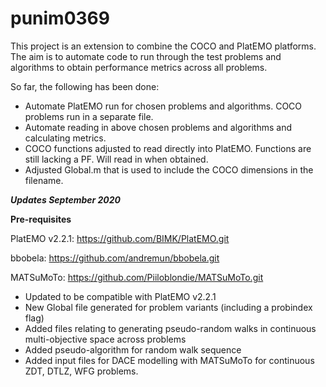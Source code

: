 # punim0369

This project is an extension to combine the COCO and PlatEMO platforms. The aim is to automate code to run through the test problems and algorithms to obtain performance metrics across all problems.

So far, the following has been done:
* Automate PlatEMO run for chosen problems and algorithms. COCO problems run in a separate file.
* Automate reading in above chosen problems and algorithms and calculating metrics.
* COCO functions adjusted to read directly into PlatEMO. Functions are still lacking a PF. Will read in when obtained.
* Adjusted Global.m that is used to include the COCO dimensions in the filename.

***Updates September 2020***

**Pre-requisites**

PlatEMO v2.2.1: https://github.com/BIMK/PlatEMO.git

bbobela: https://github.com/andremun/bbobela.git

MATSuMoTo: https://github.com/Piiloblondie/MATSuMoTo.git

* Updated to be compatible with PlatEMO v2.2.1
* New Global file generated for problem variants (including a probindex flag)
* Added files relating to generating pseudo-random walks in continuous multi-objective space across problems
* Added pseudo-algorithm for random walk sequence
* Added input files for DACE modelling with MATSuMoTo for continuous ZDT, DTLZ, WFG problems.
